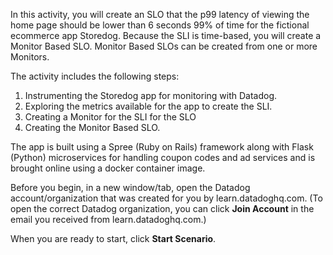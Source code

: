 In this activity, you will create an SLO that the p99 latency of viewing the home page should be lower than 6 seconds 99% of time for the fictional ecommerce app Storedog. Because the SLI is time-based, you will create a Monitor Based SLO. Monitor Based SLOs can be created from one or more Monitors. 

The activity includes the following steps:
1. Instrumenting the Storedog app for monitoring with Datadog.
2. Exploring the metrics available for the app to create the SLI. 
3. Creating a Monitor for the SLI for the SLO
4. Creating the Monitor Based SLO.

The app is built using a Spree (Ruby on Rails) framework along with Flask (Python) microservices for handling coupon codes and ad services and is brought online using a docker container image.

Before you begin, in a new window/tab, open the Datadog account/organization that was created for you by learn.datadoghq.com. (To open the correct Datadog organization, you can click **Join Account** in the email you received from learn.datadoghq.com.)

When you are ready to start, click **Start Scenario**.